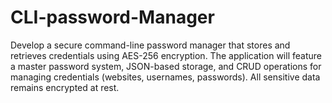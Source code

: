 # CLI-password-Manager
Develop a secure command-line password manager that stores and retrieves  credentials using AES-256 encryption. The application will feature a master password  system, JSON-based storage, and CRUD operations for managing credentials (websites,  usernames, passwords). All sensitive data remains encrypted at rest.

